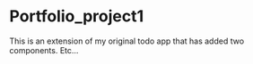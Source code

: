 # Portfolio_project1
This is an extension of my original todo app that has added two components. Etc...
